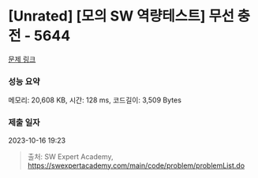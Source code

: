 # [Unrated] [모의 SW 역량테스트] 무선 충전 - 5644 

[문제 링크](https://swexpertacademy.com/main/code/problem/problemDetail.do?contestProbId=AWXRDL1aeugDFAUo) 

### 성능 요약

메모리: 20,608 KB, 시간: 128 ms, 코드길이: 3,509 Bytes

### 제출 일자

2023-10-16 19:23



> 출처: SW Expert Academy, https://swexpertacademy.com/main/code/problem/problemList.do